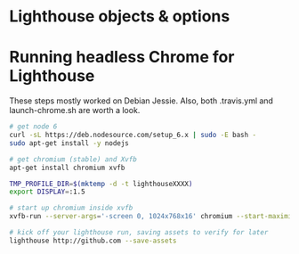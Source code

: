# Lighthouse objects & options



# Running headless Chrome for Lighthouse

These steps mostly worked on Debian Jessie. Also, both .travis.yml and launch-chrome.sh are worth a look.

```sh
# get node 6
curl -sL https://deb.nodesource.com/setup_6.x | sudo -E bash -
sudo apt-get install -y nodejs

# get chromium (stable) and Xvfb
apt-get install chromium xvfb

TMP_PROFILE_DIR=$(mktemp -d -t lighthouseXXXX)
export DISPLAY=:1.5

# start up chromium inside xvfb
xvfb-run --server-args='-screen 0, 1024x768x16' chromium --start-maximized --remote-debugging-port=9222 --no-first-run --user-data-dir=$TMP_PROFILE_DIR "about:blank"

# kick off your lighthouse run, saving assets to verify for later
lighthouse http://github.com --save-assets
```
